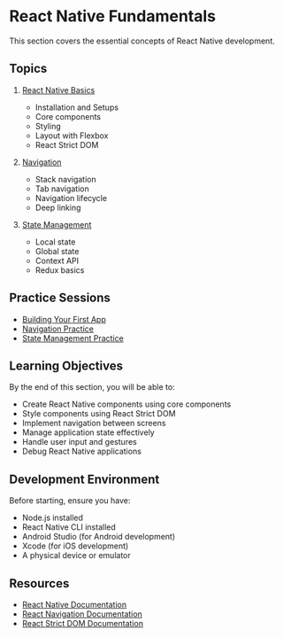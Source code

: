 # React Native Fundamentals

This section covers the essential concepts of React Native development.

## Topics

1. [React Native Basics](./01-basics/01-basics.md)
   - Installation and Setups
   - Core components
   - Styling
   - Layout with Flexbox
   - React Strict DOM

2. [Navigation](./02-navigation/01-navigation.md)
   - Stack navigation
   - Tab navigation
   - Navigation lifecycle
   - Deep linking

3. [State Management](./03-state/01-state.md)
   - Local state
   - Global state
   - Context API
   - Redux basics

## Practice Sessions

- [Building Your First App](./01-basics/practice-session/01-first-app.md)
- [Navigation Practice](./02-navigation/practice-session/01-navigation-practice.md)
- [State Management Practice](./03-state/practice-session/01-state-practice.md)

## Learning Objectives

By the end of this section, you will be able to:
- Create React Native components using core components
- Style components using React Strict DOM
- Implement navigation between screens
- Manage application state effectively
- Handle user input and gestures
- Debug React Native applications

## Development Environment

Before starting, ensure you have:
- Node.js installed
- React Native CLI installed
- Android Studio (for Android development)
- Xcode (for iOS development)
- A physical device or emulator

## Resources

- [React Native Documentation](https://reactnative.dev/docs/getting-started)
- [React Navigation Documentation](https://reactnavigation.org/docs/getting-started)
- [React Strict DOM Documentation](https://github.com/facebook/react-strict-dom) 